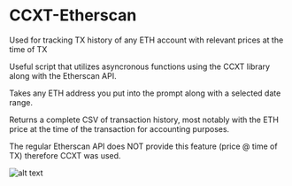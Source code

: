 # CCXT-Etherscan
Used for tracking TX history of any ETH account with relevant prices at the time of TX 

Useful script that utilizes asyncronous functions using the CCXT library along with the Etherscan API.

Takes any ETH address you put into the prompt along with a selected date range.

Returns a complete CSV of transaction history, most notably with the ETH price at the time of the transaction for accounting purposes. 

The regular Etherscan API does NOT provide this feature (price @ time of TX) therefore CCXT was used.

![alt text](https://etherscan.io/images/brandassets/etherscan-logo.svg)

